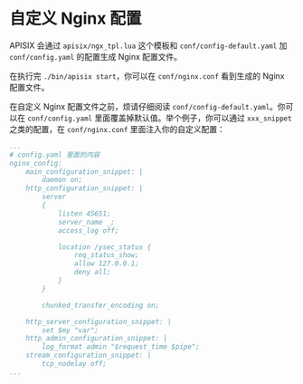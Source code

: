 <!--
#
# Licensed to the Apache Software Foundation (ASF) under one or more
# contributor license agreements.  See the NOTICE file distributed with
# this work for additional information regarding copyright ownership.
# The ASF licenses this file to You under the Apache License, Version 2.0
# (the "License"); you may not use this file except in compliance with
# the License.  You may obtain a copy of the License at
#
#     http://www.apache.org/licenses/LICENSE-2.0
#
# Unless required by applicable law or agreed to in writing, software
# distributed under the License is distributed on an "AS IS" BASIS,
# WITHOUT WARRANTIES OR CONDITIONS OF ANY KIND, either express or implied.
# See the License for the specific language governing permissions and
# limitations under the License.
#
-->

# 自定义 Nginx 配置

APISIX 会通过 `apisix/ngx_tpl.lua` 这个模板和 `conf/config-default.yaml` 加 `conf/config.yaml` 的配置生成 Nginx 配置文件。

在执行完 `./bin/apisix start`，你可以在 `conf/nginx.conf` 看到生成的 Nginx 配置文件。

在自定义 Nginx 配置文件之前，烦请仔细阅读 `conf/config-default.yaml`。你可以在 `conf/config.yaml` 里面覆盖掉默认值。举个例子，你可以通过 `xxx_snippet` 之类的配置，在 `conf/nginx.conf` 里面注入你的自定义配置：

```yaml
...
# config.yaml 里面的内容
nginx_config:
    main_configuration_snippet: |
        daemon on;
    http_configuration_snippet: |
        server
        {
            listen 45651;
            server_name _;
            access_log off;

            location /ysec_status {
                req_status_show;
                allow 127.0.0.1;
                deny all;
            }
        }

        chunked_transfer_encoding on;

    http_server_configuration_snippet: |
        set $my "var";
    http_admin_configuration_snippet: |
        log_format admin "$request_time $pipe";
    stream_configuration_snippet: |
        tcp_nodelay off;
...
```
